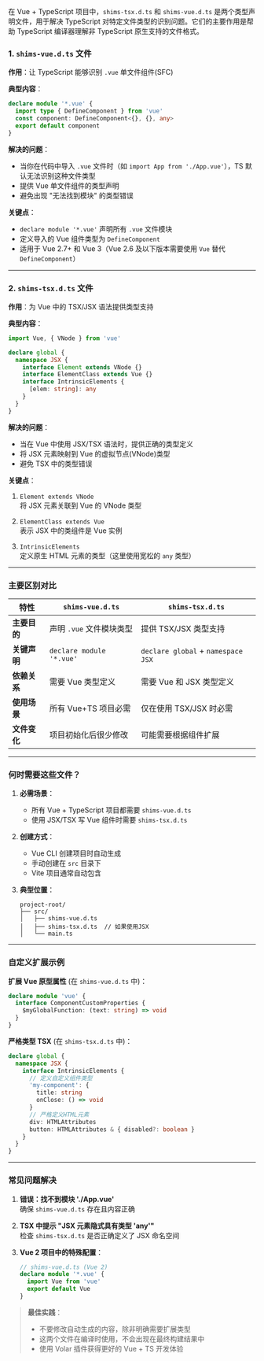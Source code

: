 在 Vue + TypeScript 项目中，`shims-tsx.d.ts` 和 `shims-vue.d.ts` 是两个类型声明文件，用于解决 TypeScript 对特定文件类型的识别问题。它们的主要作用是帮助 TypeScript 编译器理解非 TypeScript 原生支持的文件格式。

### 1. `shims-vue.d.ts` 文件
**作用**：让 TypeScript 能够识别 `.vue` 单文件组件(SFC)

**典型内容**：
```typescript
declare module '*.vue' {
  import type { DefineComponent } from 'vue'
  const component: DefineComponent<{}, {}, any>
  export default component
}
```

**解决的问题**：
- 当你在代码中导入 `.vue` 文件时（如 `import App from './App.vue'`），TS 默认无法识别这种文件类型
- 提供 Vue 单文件组件的类型声明
- 避免出现 "无法找到模块" 的类型错误

**关键点**：
- `declare module '*.vue'` 声明所有 `.vue` 文件模块
- 定义导入的 Vue 组件类型为 `DefineComponent`
- 适用于 Vue 2.7+ 和 Vue 3（Vue 2.6 及以下版本需要使用 `Vue` 替代 `DefineComponent`）

---



### 2. `shims-tsx.d.ts` 文件

**作用**：为 Vue 中的 TSX/JSX 语法提供类型支持

**典型内容**：
```typescript
import Vue, { VNode } from 'vue'

declare global {
  namespace JSX {
    interface Element extends VNode {}
    interface ElementClass extends Vue {}
    interface IntrinsicElements {
      [elem: string]: any
    }
  }
}
```

**解决的问题**：
- 当在 Vue 中使用 JSX/TSX 语法时，提供正确的类型定义
- 将 JSX 元素映射到 Vue 的虚拟节点(VNode)类型
- 避免 TSX 中的类型错误

**关键点**：
1. `Element extends VNode`  
   将 JSX 元素关联到 Vue 的 VNode 类型
   
2. `ElementClass extends Vue`  
   表示 JSX 中的类组件是 Vue 实例

3. `IntrinsicElements`  
   定义原生 HTML 元素的类型（这里使用宽松的 `any` 类型）

---

### 主要区别对比

| 特性         | `shims-vue.d.ts`         | `shims-tsx.d.ts`                   |
| ------------ | ------------------------ | ---------------------------------- |
| **主要目的** | 声明 `.vue` 文件模块类型 | 提供 TSX/JSX 类型支持              |
| **关键声明** | `declare module '*.vue'` | `declare global` + `namespace JSX` |
| **依赖关系** | 需要 Vue 类型定义        | 需要 Vue 和 JSX 类型定义           |
| **使用场景** | 所有 Vue+TS 项目必需     | 仅在使用 TSX/JSX 时必需            |
| **文件变化** | 项目初始化后很少修改     | 可能需要根据组件扩展               |

---

### 何时需要这些文件？

1. **必需场景**：
   - 所有 Vue + TypeScript 项目都需要 `shims-vue.d.ts`
   - 使用 JSX/TSX 写 Vue 组件时需要 `shims-tsx.d.ts`

2. **创建方式**：
   - Vue CLI 创建项目时自动生成
   - 手动创建在 `src` 目录下
   - Vite 项目通常自动包含

3. **典型位置**：
   ```
   project-root/
   ├── src/
   │   ├── shims-vue.d.ts
   │   ├── shims-tsx.d.ts  // 如果使用JSX
   │   └── main.ts
   ```

---

### 自定义扩展示例

**扩展 Vue 原型属性** (在 `shims-vue.d.ts` 中)：
```typescript
declare module 'vue' {
  interface ComponentCustomProperties {
    $myGlobalFunction: (text: string) => void
  }
}
```

**严格类型 TSX** (在 `shims-tsx.d.ts` 中)：
```typescript
declare global {
  namespace JSX {
    interface IntrinsicElements {
      // 定义自定义组件类型
      'my-component': { 
        title: string
        onClose: () => void
      }
      // 严格定义HTML元素
      div: HTMLAttributes
      button: HTMLAttributes & { disabled?: boolean }
    }
  }
}
```

---

### 常见问题解决

1. **错误：找不到模块 './App.vue'**  
   确保 `shims-vue.d.ts` 存在且内容正确

2. **TSX 中提示 "JSX 元素隐式具有类型 'any'"**  
   检查 `shims-tsx.d.ts` 是否正确定义了 JSX 命名空间

3. **Vue 2 项目中的特殊配置**：
   ```typescript
   // shims-vue.d.ts (Vue 2)
   declare module '*.vue' {
     import Vue from 'vue'
     export default Vue
   }
   ```

> **最佳实践**：  
> - 不要修改自动生成的内容，除非明确需要扩展类型  
> - 这两个文件在编译时使用，不会出现在最终构建结果中  
> - 使用 Volar 插件获得更好的 Vue + TS 开发体验